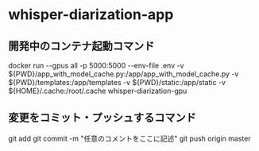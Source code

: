 # whisper-diarization-app

## 開発中のコンテナ起動コマンド
docker run --gpus all -p 5000:5000 --env-file .env   -v ${PWD}/app_with_model_cache.py:/app/app_with_model_cache.py   -v ${PWD}/templates:/app/templates   -v ${PWD}/static:/app/static   -v ${HOME}/.cache:/root/.cache   whisper-diarization-gpu
## 変更をコミット・プッシュするコマンド
git add
git commit -m "任意のコメントをここに記述"
git push origin master
